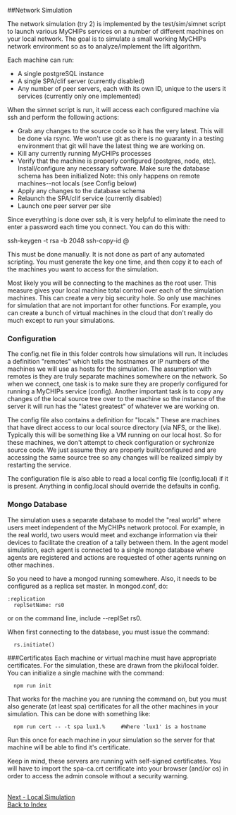 ##Network Simulation

The network simulation (try 2) is implemented by the test/sim/simnet script to launch various 
MyCHIPs services on a number of different machines on your local network.
The goal is to simulate a small working MyCHIPs network environment so as to analyze/implement
the lift algorithm.

Each machine can run:
  - A single postgreSQL instance
  - A single SPA/clif server (currently disabled)
  - Any number of peer servers, each with its own ID, unique to the users
    it services (currently only one implemented)

When the simnet script is run, it will access each configured machine via
ssh and perform the following actions:

  - Grab any changes to the source code so it has the very latest.  This will
    be done via rsync.  We won't use git as there is no guaranty in a testing 
    environment that git will have the latest thing we are working on.
  - Kill any currently running MyCHIPs processes
  - Verify that the machine is properly configured (postgres, node, etc).
    Install/configure any necessary software.
    Make sure the database schema has been initialized
    Note: this only happens on remote machines--not locals (see Config below)
  - Apply any changes to the database schema
  - Relaunch the SPA/clif service (currently disabled)
  - Launch one peer server per site

Since everything is done over ssh, it is very helpful to eliminate the need to 
enter a password each time you connect.  You can do this with:

  ssh-keygen -t rsa -b 2048
  ssh-copy-id <username>@<servername>

This must be done manually.  It is not done as part of any automated scripting.
You must generate the key one time, and then copy it to each of the machines
you want to access for the simulation.

Most likely you will be connecting to the machines as the root user.  This
measure gives your local machine total control over each of the simulation
machines.  This can create a very big security hole.  So only use machines for
simulation that are not important for other functions.  For example, you can
create a bunch of virtual machines in the cloud that don't really do much
except to run your simulations.

### Configuration
The config.net file in this folder controls how simulations will run.  It 
includes a definition "remotes" which tells the hostnames or IP numbers of the 
machines we will use as hosts for the simulation.  The assumption with remotes 
is they are truly separate machines somewhere on the network.  So when we 
connect, one task is to make sure they are properly configured for running a 
MyCHIPs service (config).  Another important task is to copy any changes of the 
local source tree over to the machine so the instance of the server it will run 
has the "latest greatest" of whatever we are working on.

The config file also contains a definition for "locals."  These are machines
that have direct access to our local source directory (via NFS, or the like).
Typically this will be something like a VM running on our local host.  So for
these machines, we don't attempt to check configuration or sychronize source
code.  We just assume they are properly built/configured and are accessing the 
same source tree so any changes will be realized simply by restarting the 
service.

The configuration file is also able to read a local config file (config.local) 
if it is present.  Anything in config.local should override the defaults in 
config.

### Mongo Database
The simulation uses a separate database to model the "real world" where users
meet independent of the MyCHIPs network protocol.  For example, in the real
world, two users would meet and exchange information via their devices to
facilitate the creation of a tally between them.  In the agent model
simulation, each agent is connected to a single mongo database where agents
are registered and actions are requested of other agents running on other
machines.

So you need to have a mongod running somewhere.  Also, it needs to be configured
as a replica set master.  In mongod.conf, do:
```
:replication
  replSetName: rs0
```
or on the command line, include --replSet rs0.

When first connecting to the database, you must issue the command:
```
  rs.initiate()
```
###Certificates
Each machine or virtual machine must have appropriate certificates.  For the
simulation, these are drawn from the pki/local folder.  You can initialize a
single machine with the command:
```
  npm run init
```
That works for the machine you are running the command on, but you must also 
generate (at least spa) certificates for all the other machines in your 
simulation.  This can be done with something like:
```
  npm run cert -- -t spa lux1.%		#Where 'lux1' is a hostname
```
Run this once for each machine in your simulation so the server for that
machine will be able to find it's certificate.  

Keep in mind, these servers are running with self-signed certificates.  You
will have to import the spa-ca.crt certificate into your browser (and/or os)
in order to access the admin console without a security warning.

<br>[Next - Local Simulation](sim-local.md)
<br>[Back to Index](README.md#contents)
